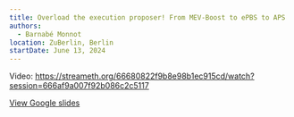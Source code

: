 ```yaml
---
title: Overload the execution proposer! From MEV-Boost to ePBS to APS
authors:
  - Barnabé Monnot
location: ZuBerlin, Berlin
startDate: June 13, 2024
---
```


Video: <https://streameth.org/66680822f9b8e98b1ec915cd/watch?session=666af9a007f92b086c2c5117>

[View Google slides](https://docs.google.com/presentation/d/1eWxKdykWGFx3OPT7t69R1GaoLYuNSNxTzvQx8M0TGsw/edit?usp=sharing)
